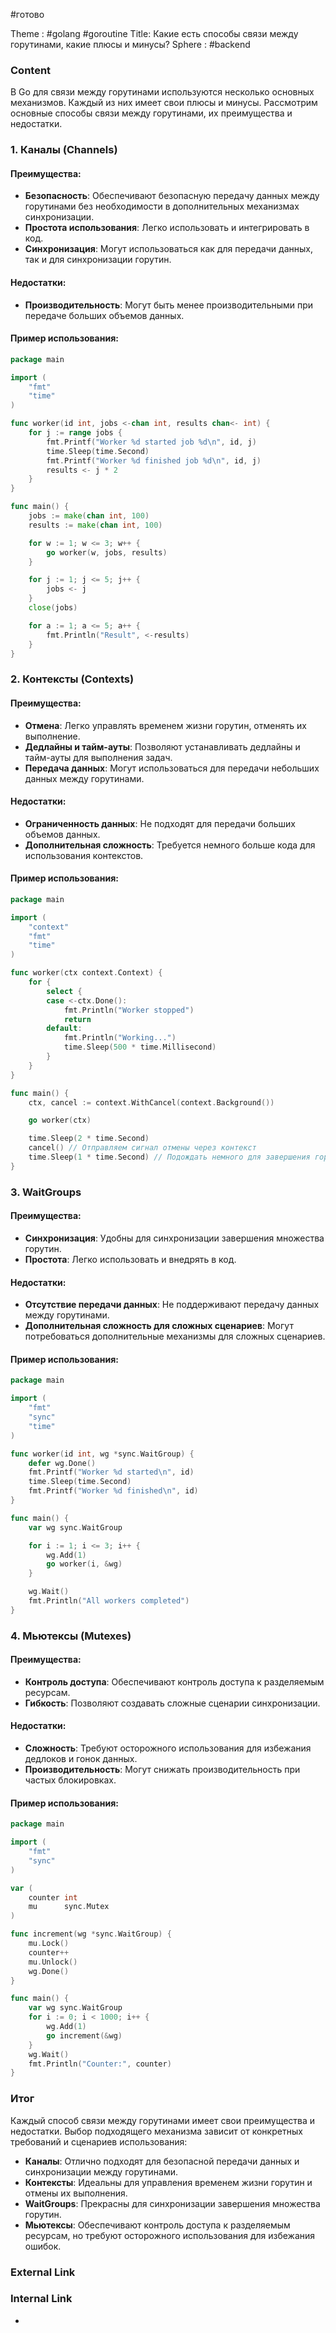 #готово 

Theme : #golang #goroutine 
Title: Какие есть способы связи между горутинами, какие плюсы и минусы?
Sphere : #backend

### Content

В Go для связи между горутинами используются несколько основных механизмов. Каждый из них имеет свои плюсы и минусы. Рассмотрим основные способы связи между горутинами, их преимущества и недостатки.

### 1. Каналы (Channels)

#### Преимущества:
- **Безопасность**: Обеспечивают безопасную передачу данных между горутинами без необходимости в дополнительных механизмах синхронизации.
- **Простота использования**: Легко использовать и интегрировать в код.
- **Синхронизация**: Могут использоваться как для передачи данных, так и для синхронизации горутин.

#### Недостатки:
- **Производительность**: Могут быть менее производительными при передаче больших объемов данных.
#### Пример использования:

```go
package main

import (
    "fmt"
    "time"
)

func worker(id int, jobs <-chan int, results chan<- int) {
    for j := range jobs {
        fmt.Printf("Worker %d started job %d\n", id, j)
        time.Sleep(time.Second)
        fmt.Printf("Worker %d finished job %d\n", id, j)
        results <- j * 2
    }
}

func main() {
    jobs := make(chan int, 100)
    results := make(chan int, 100)

    for w := 1; w <= 3; w++ {
        go worker(w, jobs, results)
    }

    for j := 1; j <= 5; j++ {
        jobs <- j
    }
    close(jobs)

    for a := 1; a <= 5; a++ {
        fmt.Println("Result", <-results)
    }
}
```

### 2. Контексты (Contexts)

#### Преимущества:
- **Отмена**: Легко управлять временем жизни горутин, отменять их выполнение.
- **Дедлайны и тайм-ауты**: Позволяют устанавливать дедлайны и тайм-ауты для выполнения задач.
- **Передача данных**: Могут использоваться для передачи небольших данных между горутинами.

#### Недостатки:
- **Ограниченность данных**: Не подходят для передачи больших объемов данных.
- **Дополнительная сложность**: Требуется немного больше кода для использования контекстов.

#### Пример использования:

```go
package main

import (
    "context"
    "fmt"
    "time"
)

func worker(ctx context.Context) {
    for {
        select {
        case <-ctx.Done():
            fmt.Println("Worker stopped")
            return
        default:
            fmt.Println("Working...")
            time.Sleep(500 * time.Millisecond)
        }
    }
}

func main() {
    ctx, cancel := context.WithCancel(context.Background())

    go worker(ctx)

    time.Sleep(2 * time.Second)
    cancel() // Отправляем сигнал отмены через контекст
    time.Sleep(1 * time.Second) // Подождать немного для завершения горутины
}
```

### 3. WaitGroups

#### Преимущества:
- **Синхронизация**: Удобны для синхронизации завершения множества горутин.
- **Простота**: Легко использовать и внедрять в код.

#### Недостатки:
- **Отсутствие передачи данных**: Не поддерживают передачу данных между горутинами.
- **Дополнительная сложность для сложных сценариев**: Могут потребоваться дополнительные механизмы для сложных сценариев.

#### Пример использования:

```go
package main

import (
    "fmt"
    "sync"
    "time"
)

func worker(id int, wg *sync.WaitGroup) {
    defer wg.Done()
    fmt.Printf("Worker %d started\n", id)
    time.Sleep(time.Second)
    fmt.Printf("Worker %d finished\n", id)
}

func main() {
    var wg sync.WaitGroup

    for i := 1; i <= 3; i++ {
        wg.Add(1)
        go worker(i, &wg)
    }

    wg.Wait()
    fmt.Println("All workers completed")
}
```

### 4. Мьютексы (Mutexes)

#### Преимущества:
- **Контроль доступа**: Обеспечивают контроль доступа к разделяемым ресурсам.
- **Гибкость**: Позволяют создавать сложные сценарии синхронизации.

#### Недостатки:
- **Сложность**: Требуют осторожного использования для избежания дедлоков и гонок данных.
- **Производительность**: Могут снижать производительность при частых блокировках.

#### Пример использования:

```go
package main

import (
    "fmt"
    "sync"
)

var (
    counter int
    mu      sync.Mutex
)

func increment(wg *sync.WaitGroup) {
    mu.Lock()
    counter++
    mu.Unlock()
    wg.Done()
}

func main() {
    var wg sync.WaitGroup
    for i := 0; i < 1000; i++ {
        wg.Add(1)
        go increment(&wg)
    }
    wg.Wait()
    fmt.Println("Counter:", counter)
}
```

### Итог

Каждый способ связи между горутинами имеет свои преимущества и недостатки. Выбор подходящего механизма зависит от конкретных требований и сценариев использования:

- **Каналы**: Отлично подходят для безопасной передачи данных и синхронизации между горутинами.
- **Контексты**: Идеальны для управления временем жизни горутин и отмены их выполнения.
- **WaitGroups**: Прекрасны для синхронизации завершения множества горутин.
- **Мьютексы**: Обеспечивают контроль доступа к разделяемым ресурсам, но требуют осторожного использования для избежания ошибок.
### External Link



### Internal Link

- 